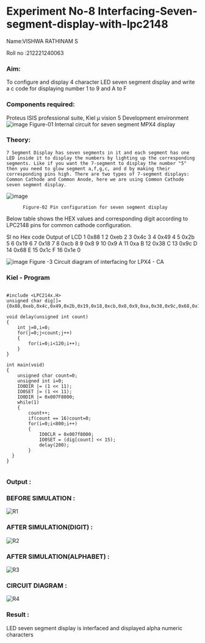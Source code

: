 # Experiment No-8 Interfacing-Seven-segment-display-with-lpc2148

Name:VISHWA RATHINAM S	

Roll no :212221240063
 

### Aim:
To configure and display 4 character LED seven segment display and write a c code for displaying number 1 to 9 and A to F 
### Components required: 
Proteus ISIS professional suite, Kiel μ vision 5 Development environment 
 ![image](https://user-images.githubusercontent.com/36288975/201021692-efa39349-1a3c-4737-aadc-1843b954c78d.png)
Figure-01 Internal circuit for seven segment MPX4 display



### Theory: 
	7 Segment Display has seven segments in it and each segment has one LED inside it to display the numbers by lighting up the corresponding segments. Like if you want the 7-segment to display the number "5" then you need to glow segment a,f,g,c, and d by making their corresponding pins high. There are two types of 7-segment displays: Common Cathode and Common Anode, here we are using Common Cathode seven segment display.
   ![image](https://user-images.githubusercontent.com/36288975/201021740-565b47cd-26d8-4e54-a092-eef7a0a85278.png)
 
          Figure-02 Pin configuration for seven segment display  


Below table shows the HEX values and corresponding digit according to LPC2148 pins for common cathode configuration.



Sl no 	Hex code 	Output of LCD
1	0x88	1
2	0xeb	2
3	0x4c	3
4	0x49	4
5	0x2b	5
6	0x19	6
7	0x18	7
8	0xcb	8
9	0x8	9
10	0x9	A
11	0xa	B
12	0x38	C
13	0x9c	D
14	0x68	E
15	0x1c 	F
16	0x1e	0

 

![image](https://user-images.githubusercontent.com/36288975/201021930-7efe2b15-b0de-4d52-b87d-329fe6b91c89.png)
        Figure -3 Circuit diagram of interfacing for LPX4 - CA

### Kiel - Program 
~~~

#include <LPC214x.H>
unsigned char dig[]= {0x88,0xeb,0x4c,0x49,0x2b,0x19,0x18,0xcb,0x8,0x9,0xa,0x38,0x9c,0x68,0x1c,0x1e};

void delay(unsigned int count)
{
	int j=0,i=0;
	for(j=0;j<count;j++)
	{
		for(i=0;i<120;i++);
	}
}

int main(void)
{
	unsigned char count=0;
	unsigned int i=0;
	IO0DIR |= (1 << 11);
	IO0SET |= (1 << 11);
	IO0DIR |= 0x007F8000;
	while(1)
	{
		count++;
		if(count == 16)count=0;
		for(i=0;i<800;i++)
		{
			IO0CLR = 0x007f8000;
			IO0SET = (dig[count] << 15);
			delay(200);
		}
  }
}


~~~

### Output :
### BEFORE SIMULATION :
![R1](https://user-images.githubusercontent.com/95266350/204300662-b918d3fe-9b65-4a30-a1c4-857de0d3e3d5.png)

### AFTER SIMULATION(DIGIT) :
![R2](https://user-images.githubusercontent.com/95266350/204300695-9d6e7225-8f9d-47a7-8940-70ce3528d1b4.png)

### AFTER SIMULATION(ALPHABET) :
![R3](https://user-images.githubusercontent.com/95266350/204300736-efd67b10-54bb-442b-980d-6213443095c1.png)

### CIRCUIT DIAGRAM :
![R4](https://user-images.githubusercontent.com/95266350/204300795-e05252cd-91bc-40d6-861c-2d037755e9f4.png)

### Result :
LED seven segment display is interfaced and displayed alpha numeric characters 


